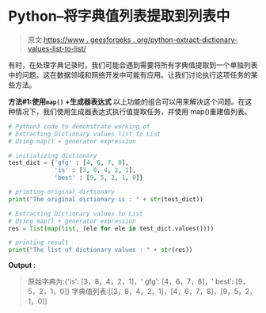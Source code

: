 # Python–将字典值列表提取到列表中

> 原文:[https://www . geesforgeks . org/python-extract-dictionary-values-list-to-list/](https://www.geeksforgeeks.org/python-extract-dictionary-values-list-to-list/)

有时，在处理字典记录时，我们可能会遇到需要将所有字典值提取到一个单独列表中的问题。这在数据领域和网络开发中可能有应用。让我们讨论执行这项任务的某些方法。

**方法#1:使用`map()` +生成器表达式**
以上功能的组合可以用来解决这个问题。在这种情况下，我们使用生成器表达式执行值提取任务，并使用 map()重建值列表。

```py
# Python3 code to demonstrate working of 
# Extracting Dictionary values list to List
# Using map() + generator expression

# initializing dictionary
test_dict = {'gfg' : [4, 6, 7, 8],
             'is' : [3, 8, 4, 2, 1],
             'best' : [9, 5, 2, 1, 0]}

# printing original dictionary
print("The original dictionary is : " + str(test_dict))

# Extracting Dictionary values to List
# Using map() + generator expression
res = list(map(list, (ele for ele in test_dict.values())))

# printing result 
print("The list of dictionary values : " + str(res)) 
```

**Output :**

> 原始字典为:{'is': [3，8，4，2，1]，' gfg': [4，6，7，8]，' best': [9，5，2，1，0]}
> 字典值列表:[[3，8，4，2，1]，[4，6，7，8]，[9，5，2，1，0]]